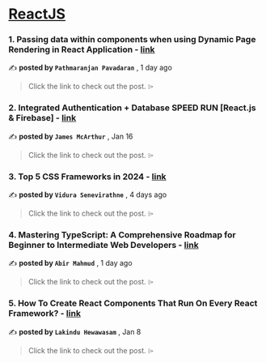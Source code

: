 
<h1><a href=https://medium.com/tag/reactjs/recommended target="_blank" rel="noopener noreferrer">ReactJS</a></h1>
<h3>1. Passing data within components when using Dynamic Page Rendering in React Application - <a href=https://medium.com/@pavadaran/passing-data-within-components-when-using-dynamic-page-rendering-in-react-application-63ccc98ae59a?source=tag_recommended_feed---------0-84----------reactjs----------923eaab2_48eb_45ce_ab49_2c23486a161a------- target="_blank" rel="noopener noreferrer">link</a></h3>

✍️ **posted by `Pathmaranjan Pavadaran`** <date> , 1 day ago</date>

<blockquote>Click the link to check out the post. ⌲</blockquote>

<h3>2. Integrated Authentication + Database SPEED RUN [React.js & Firebase] - <a href=https://medium.com/dev-genius/integrated-authentication-database-speed-run-react-js-firebase-39f577d28666?source=tag_recommended_feed---------1-107----------reactjs----------923eaab2_48eb_45ce_ab49_2c23486a161a------- target="_blank" rel="noopener noreferrer">link</a></h3>

✍️ **posted by `James McArthur`** <date> , Jan 16</date>

<blockquote>Click the link to check out the post. ⌲</blockquote>

<h3>3. Top 5 CSS Frameworks in 2024 - <a href=https://medium.com/bitsrc/top-5-css-frameworks-in-2024-83f6f9ba9ee7?source=tag_recommended_feed---------2-85----------reactjs----------923eaab2_48eb_45ce_ab49_2c23486a161a------- target="_blank" rel="noopener noreferrer">link</a></h3>

✍️ **posted by `Vidura Senevirathne`** <date> , 4 days ago</date>

<blockquote>Click the link to check out the post. ⌲</blockquote>

<h3>4. Mastering TypeScript: A Comprehensive Roadmap for Beginner to Intermediate Web Developers - <a href=https://medium.com/@abir-mahmud/mastering-typescript-a-comprehensive-roadmap-for-beginner-to-intermediate-web-developers-e08620c0ac69?source=tag_recommended_feed---------3-84----------reactjs----------923eaab2_48eb_45ce_ab49_2c23486a161a------- target="_blank" rel="noopener noreferrer">link</a></h3>

✍️ **posted by `Abir Mahmud`** <date> , 1 day ago</date>

<blockquote>Click the link to check out the post. ⌲</blockquote>

<h3>5. How To Create React Components That Run On Every React Framework? - <a href=https://medium.com/bitsrc/create-react-components-in-nextjs-bea5ce6d7171?source=tag_recommended_feed---------4-107----------reactjs----------923eaab2_48eb_45ce_ab49_2c23486a161a------- target="_blank" rel="noopener noreferrer">link</a></h3>

✍️ **posted by `Lakindu Hewawasam`** <date> , Jan 8</date>

<blockquote>Click the link to check out the post. ⌲</blockquote>

